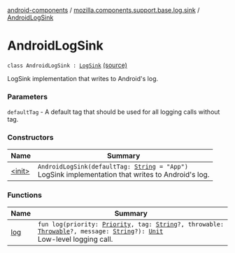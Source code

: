 [android-components](../../index.md) / [mozilla.components.support.base.log.sink](../index.md) / [AndroidLogSink](./index.md)

# AndroidLogSink

`class AndroidLogSink : `[`LogSink`](../-log-sink/index.md) [(source)](https://github.com/mozilla-mobile/android-components/blob/master/components/support/base/src/main/java/mozilla/components/support/base/log/sink/AndroidLogSink.kt#L20)

LogSink implementation that writes to Android's log.

### Parameters

`defaultTag` - A default tag that should be used for all logging calls without tag.

### Constructors

| Name | Summary |
|---|---|
| [&lt;init&gt;](-init-.md) | `AndroidLogSink(defaultTag: `[`String`](https://kotlinlang.org/api/latest/jvm/stdlib/kotlin/-string/index.html)` = "App")`<br>LogSink implementation that writes to Android's log. |

### Functions

| Name | Summary |
|---|---|
| [log](log.md) | `fun log(priority: `[`Priority`](../../mozilla.components.support.base.log/-log/-priority/index.md)`, tag: `[`String`](https://kotlinlang.org/api/latest/jvm/stdlib/kotlin/-string/index.html)`?, throwable: `[`Throwable`](https://kotlinlang.org/api/latest/jvm/stdlib/kotlin/-throwable/index.html)`?, message: `[`String`](https://kotlinlang.org/api/latest/jvm/stdlib/kotlin/-string/index.html)`?): `[`Unit`](https://kotlinlang.org/api/latest/jvm/stdlib/kotlin/-unit/index.html)<br>Low-level logging call. |
